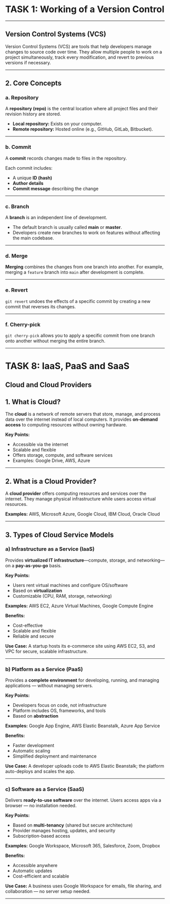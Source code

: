 
# **TASK 1: Working of a Version Control**



---

## **Version Control Systems (VCS)**

Version Control Systems (VCS) are tools that help developers manage changes to source code over time.
They allow multiple people to work on a project simultaneously, track every modification, and revert to previous versions if necessary.



---

## **2. Core Concepts**

### **a. Repository**

A **repository (repo)** is the central location where all project files and their revision history are stored.

* **Local repository:** Exists on your computer.
* **Remote repository:** Hosted online (e.g., GitHub, GitLab, Bitbucket).

---

### **b. Commit**

A **commit** records changes made to files in the repository.

Each commit includes:

* A unique **ID (hash)**
* **Author details**
* **Commit message** describing the change

---

### **c. Branch**

A **branch** is an independent line of development.

* The default branch is usually called **main** or **master**.
* Developers create new branches to work on features without affecting the main codebase.

---

### **d. Merge**

**Merging** combines the changes from one branch into another.
For example, merging a `feature` branch into `main` after development is complete.

---

### **e. Revert**

`git revert` undoes the effects of a specific commit by creating a new commit that reverses its changes.

---

### **f. Cherry-pick**

`git cherry-pick` allows you to apply a specific commit from one branch onto another without merging the entire branch.

---

# **TASK 8: IaaS, PaaS and SaaS**



## **Cloud and Cloud Providers**

## **1. What is Cloud?**

The **cloud** is a network of remote servers that store, manage, and process data over the internet instead of local computers.
It provides **on-demand access** to computing resources without owning hardware.

**Key Points:**

* Accessible via the internet
* Scalable and flexible
* Offers storage, compute, and software services
* Examples: Google Drive, AWS, Azure

---

## **2. What is a Cloud Provider?**

A **cloud provider** offers computing resources and services over the internet.
They manage physical infrastructure while users access virtual resources.

**Examples:** AWS, Microsoft Azure, Google Cloud, IBM Cloud, Oracle Cloud

---

## **3. Types of Cloud Service Models**

### **a) Infrastructure as a Service (IaaS)**

Provides **virtualized IT infrastructure**—compute, storage, and networking—on a **pay-as-you-go** basis.

**Key Points:**

* Users rent virtual machines and configure OS/software
* Based on **virtualization**
* Customizable (CPU, RAM, storage, networking)

**Examples:**
AWS EC2, Azure Virtual Machines, Google Compute Engine

**Benefits:**

* Cost-effective
* Scalable and flexible
* Reliable and secure

**Use Case:**
A startup hosts its e-commerce site using AWS EC2, S3, and VPC for secure, scalable infrastructure.

---

### **b) Platform as a Service (PaaS)**

Provides a **complete environment** for developing, running, and managing applications — without managing servers.

**Key Points:**

* Developers focus on code, not infrastructure
* Platform includes OS, frameworks, and tools
* Based on **abstraction**

**Examples:**
Google App Engine, AWS Elastic Beanstalk, Azure App Service

**Benefits:**

* Faster development
* Automatic scaling
* Simplified deployment and maintenance

**Use Case:**
A developer uploads code to AWS Elastic Beanstalk; the platform auto-deploys and scales the app.

---

### **c) Software as a Service (SaaS)**

Delivers **ready-to-use software** over the internet. Users access apps via a browser — no installation needed.

**Key Points:**

* Based on **multi-tenancy** (shared but secure architecture)
* Provider manages hosting, updates, and security
* Subscription-based access

**Examples:**
Google Workspace, Microsoft 365, Salesforce, Zoom, Dropbox

**Benefits:**

* Accessible anywhere
* Automatic updates
* Cost-efficient and scalable

**Use Case:**
A business uses Google Workspace for emails, file sharing, and collaboration — no server setup needed.

---



